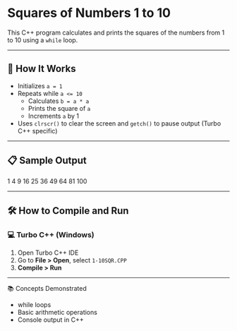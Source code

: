 # Squares of Numbers 1 to 10

This C++ program calculates and prints the squares of the numbers from 1 to 10 using a `while` loop.

---

## 🚀 How It Works

- Initializes `a = 1`
- Repeats while `a <= 10`
  - Calculates `b = a * a`
  - Prints the square of `a`
  - Increments `a` by 1
- Uses `clrscr()` to clear the screen and `getch()` to pause output (Turbo C++ specific)

---

## 📋 Sample Output

1
4
9
16
25
36
49
64
81
100

---

## 🛠️ How to Compile and Run

### 💻 Turbo C++ (Windows)

1. Open Turbo C++ IDE
2. Go to **File > Open**, select `1-10SQR.CPP`
3. **Compile > Run**

---

📚 Concepts Demonstrated
- while loops
- Basic arithmetic operations
- Console output in C++
